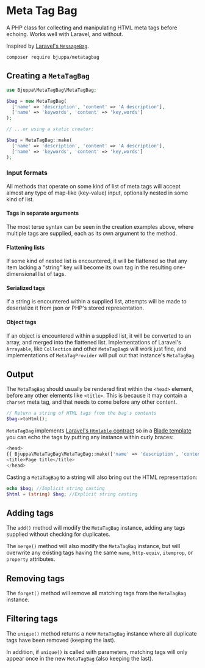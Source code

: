 # Meta Tag Bag

A PHP class for collecting and manipulating HTML meta tags before echoing.
Works well with Laravel, and without.

Inspired by [Laravel's `MessageBag`](https://laravel.com/api/master/Illuminate/Support/MessageBag.html).

`composer require bjuppa/metatagbag`

## Creating a `MetaTagBag`

```php
use Bjuppa\MetaTagBag\MetaTagBag;

$bag = new MetaTagBag(
  ['name' => 'description', 'content' => 'A description'],
  ['name' => 'keywords', 'content' => 'key,words']
);

// ...or using a static creator:

$bag = MetaTagBag::make(
  ['name' => 'description', 'content' => 'A description'],
  ['name' => 'keywords', 'content' => 'key,words']
);

```

### Input formats

All methods that operate on some kind of list of meta tags will accept almost any type of map-like (key-value) input, optionally nested in some kind of list.

#### Tags in separate arguments

The most terse syntax can be seen in the creation examples above, where multiple tags are supplied, each as its own argument to the method.

#### Flattening lists

If some kind of nested list is encountered, it will be flattened so that any item lacking a "string" key will become its own tag in the resulting one-dimensional list of tags.

#### Serialized tags

If a string is encountered within a supplied list, attempts will be made to deserialize it from json or PHP's stored representation.

#### Object tags

If an object is encountered within a supplied list, it will be converted to an array, and merged into the flattened list.
Implementations of Laravel's `Arrayable`, like `Collection` and other `MetaTagBag`s will work just fine,
and implementations of `MetaTagProvider` will pull out that instance's `MetaTagBag`.

## Output

The `MetaTagBag` should usually be rendered first within the `<head>` element, before any other elements like `<title>`.
This is because it may contain a `charset` meta tag, and that needs to come before any other content.

```php
// Return a string of HTML tags from the bag's contents
$bag->toHtml();
```

`MetaTagBag` implements
[Laravel's `Htmlable` contract](https://laravel.com/api/master/Illuminate/Contracts/Support/Htmlable.html)
so in a [Blade template](https://laravel.com/docs/blade) you can echo the tags
by putting any instance within curly braces:

```php
<head>
{{ Bjuppa\MetaTagBag\MetaTagBag::make(['name' => 'description', 'content' => 'A description']) }}
<title>Page title</title>
</head>
```

Casting a `MetaTagBag` to a string will also bring out the HTML representation:

```php
echo $bag; //Implicit string casting
$html = (string) $bag; //Explicit string casting
```

## Adding tags

The `add()` method will modify the `MetaTagBag` instance, adding any tags supplied without checking for duplicates.

The `merge()` method will also modify the `MetaTagBag` instance, but will overwrite any existing tags having the same
`name`, `http-equiv`, `itemprop`, or `property` attributes.

## Removing tags

The `forget()` method will remove all matching tags from the `MetaTagBag` instance.

## Filtering tags

The `unique()` method returns a new `MetaTagBag` instance where all duplicate tags have been removed
(keeping the last).

In addition, if `unique()` is called with parameters,
matching tags will only appear once in the new `MetaTagBag`
(also keeping the last).
